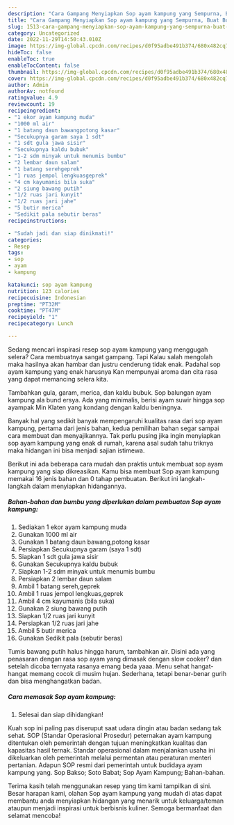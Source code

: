 ```yaml
---
description: "Cara Gampang Menyiapkan Sop ayam kampung yang Sempurna, Buat Buka Puasa Enak"
title: "Cara Gampang Menyiapkan Sop ayam kampung yang Sempurna, Buat Buka Puasa Enak"
slug: 1513-cara-gampang-menyiapkan-sop-ayam-kampung-yang-sempurna-buat-buka-puasa-enak
category: Uncategorized
date: 2022-11-29T14:50:43.010Z
image: https://img-global.cpcdn.com/recipes/d0f95adbe491b374/680x482cq70/sop-ayam-kampung-foto-resep-utama.jpg
hideToc: false
enableToc: true
enableTocContent: false
thumbnail: https://img-global.cpcdn.com/recipes/d0f95adbe491b374/680x482cq70/sop-ayam-kampung-foto-resep-utama.jpg
cover: https://img-global.cpcdn.com/recipes/d0f95adbe491b374/680x482cq70/sop-ayam-kampung-foto-resep-utama.jpg
author: Admin
authorAv: notfound
ratingvalue: 4.9
reviewcount: 19
recipeingredient:
- "1 ekor ayam kampung muda"
- "1000 ml air"
- "1 batang daun bawangpotong kasar"
- "Secukupnya garam saya 1 sdt"
- "1 sdt gula jawa sisir"
- "Secukupnya kaldu bubuk"
- "1-2 sdm minyak untuk menumis bumbu"
- "2 lembar daun salam"
- "1 batang serehgeprek"
- "1 ruas jempol lengkuasgeprek"
- "4 cm kayumanis bila suka"
- "2 siung bawang putih"
- "1/2 ruas jari kunyit"
- "1/2 ruas jari jahe"
- "5 butir merica"
- "Sedikit pala sebutir beras"
recipeinstructions:

- "Sudah jadi dan siap dinikmati!"
categories:
- Resep
tags:
- sop
- ayam
- kampung

katakunci: sop ayam kampung 
nutrition: 123 calories
recipecuisine: Indonesian
preptime: "PT32M"
cooktime: "PT47M"
recipeyield: "1"
recipecategory: Lunch

---
```



Sedang mencari inspirasi resep sop ayam kampung yang menggugah selera? Cara membuatnya sangat gampang. Tapi Kalau salah mengolah maka hasilnya akan hambar dan justru cenderung tidak enak. Padahal sop ayam kampung yang enak harusnya Kan mempunyai aroma dan cita rasa yang dapat memancing selera kita.


Tambahkan gula, garam, merica, dan kaldu bubuk. Sop balungan ayam kampung ala bund ersya. Ada yang minimalis, berisi ayam suwir hingga sop ayampak Min Klaten yang kondang dengan kaldu beningnya.

Banyak hal yang sedikit banyak mempengaruhi kualitas rasa dari sop ayam kampung, pertama dari jenis bahan, kedua pemilihan bahan segar sampai cara membuat dan menyajikannya. Tak perlu pusing jika ingin menyiapkan sop ayam kampung yang enak di rumah, karena asal sudah tahu triknya maka hidangan ini bisa menjadi sajian istimewa.


Berikut ini ada beberapa cara mudah dan praktis untuk membuat sop ayam kampung yang siap dikreasikan. Kamu bisa membuat Sop ayam kampung memakai 16 jenis bahan dan 0 tahap pembuatan. Berikut ini langkah-langkah dalam menyiapkan hidangannya.

<!--inarticleads1-->

##### Bahan-bahan dan bumbu yang diperlukan dalam pembuatan Sop ayam kampung:

1. Sediakan 1 ekor ayam kampung muda
1. Gunakan 1000 ml air
1. Gunakan 1 batang daun bawang,potong kasar
1. Persiapkan Secukupnya garam (saya 1 sdt)
1. Siapkan 1 sdt gula jawa sisir
1. Gunakan Secukupnya kaldu bubuk
1. Siapkan 1-2 sdm minyak untuk menumis bumbu
1. Persiapkan 2 lembar daun salam
1. Ambil 1 batang sereh,geprek
1. Ambil 1 ruas jempol lengkuas,geprek
1. Ambil 4 cm kayumanis (bila suka)
1. Gunakan 2 siung bawang putih
1. Siapkan 1/2 ruas jari kunyit
1. Persiapkan 1/2 ruas jari jahe
1. Ambil 5 butir merica
1. Gunakan Sedikit pala (sebutir beras)


Tumis bawang putih halus hingga harum, tambahkan air. Disini ada yang penasaran dengan rasa sop ayam yang dimasak dengan slow cooker? dan setelah dicoba ternyata rasanya emang beda yaaa. Menu sehat hangat-hangat memang cocok di musim hujan. Sederhana, tetapi benar-benar gurih dan bisa menghangatkan badan. 

<!--inarticleads2-->

##### Cara memasak Sop ayam kampung:


1. Selesai dan siap dihidangkan!

Kuah sop ini paling pas diseruput saat udara dingin atau badan sedang tak sehat. SOP (Standar Operasional Prosedur) peternakan ayam kampung ditentukan oleh pemerintah dengan tujuan meningkatkan kualitas dan kapasitas hasil ternak. Standar operasional dalam menjalankan usaha ini dikeluarkan oleh pemerintah melalui permentan atau peraturan menteri pertanian. Adapun SOP resmi dari pemerintah untuk budidaya ayam kampung yang. Sop Bakso; Soto Babat; Sop Ayam Kampung; Bahan-bahan. 

Terima kasih telah menggunakan resep yang tim kami tampilkan di sini. Besar harapan kami, olahan Sop ayam kampung yang mudah di atas dapat membantu anda menyiapkan hidangan yang menarik untuk keluarga/teman ataupun menjadi inspirasi untuk berbisnis kuliner. Semoga bermanfaat dan selamat mencoba!
